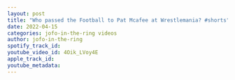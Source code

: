 ```yaml
---
layout: post
title: "Who passed the Football to Pat Mcafee at Wrestlemania? #shorts"
date: 2022-04-15
categories: jofo-in-the-ring videos
author: jofo-in-the-ring
spotify_track_id: 
youtube_video_id: 4Oik_LVoy4E
apple_track_id: 
youtube_metadata: 
---
```

